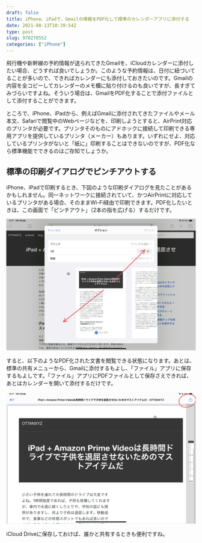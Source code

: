 ```yaml
---
draft: false
title: iPhone、iPadで、Gmailの情報をPDF化して標準のカレンダーアプリに添付する
date: 2021-08-13T10:39:54Z   
type: post
slug: 970270552
categories: ["iPhone"]
---
```

飛行機や新幹線の予約情報が送られてきたGmailを、iCloudカレンダーに添付したい場合、どうすれば良いでしょうか。このような予約情報は、日付に紐づいてることが多いので、できればカレンダーにも添付しておきたいのです。Gmailの内容を全コピーしてカレンダーのメモ欄に貼り付けるのも良いですが、長すぎてみづらいですよね。そういう場合は、GmailをPDF化することで添付ファイルとして添付することができます。

ところで、iPhone、iPadから、例えばGmailに添付されてきたファイルやメール本文、Safariで閲覧中のWebページなどを、印刷しようとすると、AirPrint対応のプリンタが必要です。プリンタそのものにアドホックに接続して印刷できる専用アプリを提供しているプリンタ（メーカー）もあります。いずれにせよ、対応しているプリンタがないと「紙に」印刷することはできないのですが、PDF化なら標準機能でできるのはご存知でしょうか。

## 標準の印刷ダイアログでピンチアウトする

iPhone、iPadで印刷するとき、下図のような印刷ダイアログを見たことがあるかもしれません。同一ネットワークに接続されていて、かつAirPrintに対応しているプリンタがある場合、そのままWi-Fi経由で印刷できます。PDF化したいときは、この画面で「ピンチアウト」（2本の指を広げる）するだけです。

![](129344055-8f45ebe9-b24b-42ef-810b-c9bc05fea249.png)

すると、以下のようなPDF化された文書を閲覧できる状態になります。あとは、標準の共有メニューから、Gmailに添付するもよし、「ファイル」アプリに保存するもよしです。「ファイル」アプリにPDFファイルとして保存さえできれば、あとはカレンダーを開いて添付するだけです。

![](129344134-99009040-cae6-4b45-8753-a4ba27bbc75e.png)

iCloud Driveに保存しておけば、誰かと共有するときも便利ですね。
